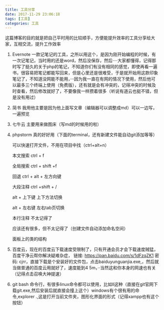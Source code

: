 ```yaml
---
title: 工具分享
date: 2017-11-29 23:06:18
tags: [工具]
categories: 工具
---
```


这篇博客的目的就是把自己平时用的比较顺手，方便能提升效率的工具分享给大家，互相交流，提升工作效率

1. Evernote 一款记笔记的工具，之所以用这个，是因为刚开始编程的时候，有一次记笔记，当时用的还是word，然后没保存，然后····大家都懂得，记得那时写了挺久的关于php的笔记，不知道你们有没有相同的感觉，即使再看一遍书，很容易把笔记都能写回来，但是心里还是很难受，于是就开始用这款印象笔记了，不知道没网能不能用，···因为我一直在有网的情况下使用，然后他可以最多三个终端上使用（免费版），还有就是会有冲突的，记得冲突的时候及时查看，然后修改就好了，不要像我一样攒着很多（听说有道云也挺不错，但是没有用过）

2. 简书  我用他主要是因为他上面写文章（编辑器可以调整成md）可以一边写，一遍预览

3. 七牛云 主要用来做图床（写md的时候用的啦）

4. phpstorm  真的好好用（下面的terminal，还有新建文件能自动git添加等等）

   可以快速打开文件，不用在项目中找（ctrl+alt+n）

   本文搜索 ctrl + f

   全局搜索 ctrl + shift +f 

   回退 ctrl + alt + 左方向键

   大段注释 ctrl +shift + /

   alt + 上下键  上下方法切换

   alt + 左右键 左右tab页切换

   本行注释  不太记得了

   应该还有很多，但不太记得了（创建文件自动添加命名空间）

   面板上的类的结构

5. 百度云，现在的百度云下载速度受限制了，只有开通会员才会下载速度贼猛，百度干净云帮你解决疑难杂症， 链接: https://pan.baidu.com/s/1dFzqZK1 密码: cjrr，直接下载是个安装好的文件包，点击baiduyunguanjia.exe,，然后就当做普通的百度云用就好了，速度能到4 5m，··当然这和你本身的网速也有关（记得点击召唤大神提速）

6. git bash 命令行，有很多linux命令都可以使用，比如ll这种（直接在git官网下载git.exe,然后安装后就直接会撞上这个）windows有个很有用的命令,explorer .,这是打开当前文件夹，图形化界面的形式（记得xampp也有这个按钮）